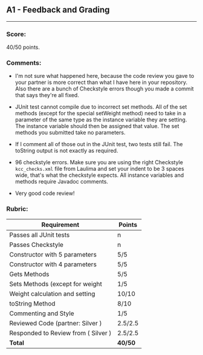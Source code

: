 ## A1 - Feedback and Grading
---
### Score:
40/50 points.

### Comments:
 - I'm not sure what happened here, because the code review you gave to your partner is more correct
 than what I have here in your repository. Also there are a bunch of Checkstyle errors though you made a commit that
 says they're all fixed.

 - JUnit test cannot compile due to incorrect set methods. All of the set methods (except for the special 
    setWeight method) need to take in a 
 parameter of the same type as the instance variable they are setting. The instance variable should then be 
 assigned that value. The set methods you submitted take no parameters.
 
  - If I comment all of those out in the JUnit test, two tests still fail. The toString output is not exactly
  as required.
  
  - 96 checkstyle errors. Make sure you are using the right Checkstyle `kcc_checks.xml` file from Laulima and set your indent to be 3 spaces wide, that's what the checkstyle expects. 
  All instance variables and methods require Javadoc comments.
  


 - Very good code review!

### Rubric:

| Requirement | Points |
| --- | --- |
| Passes all JUnit tests | n | 
| Passes Checkstyle | n |
| Constructor with 5 parameters | 5/5 |
| Constructor with 4 parameters | 5/5 |
| Gets Methods | 5/5 |
| Sets Methods (except for weight | 1/5 |
| Weight calculation and setting | 10/10 |
| toString Method | 8/10 |
| Commenting and Style |  1/5 |
| Reviewed Code (partner: Silver ) | 2.5/2.5 |
| Responded to Review from ( Silver ) | 2.5/2.5 |
| **Total** | **40/50** |